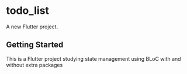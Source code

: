 # todo_list

A new Flutter project.

## Getting Started

This is a Flutter project studying state management using BLoC with and without extra packages
